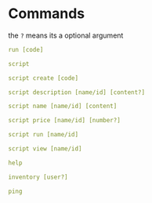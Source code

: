 # Commands

the `?` means its a optional argument

```yaml
run [code]

script

script create [code]

script description [name/id] [content?]

script name [name/id] [content]

script price [name/id] [number?]

script run [name/id]

script view [name/id]

help

inventory [user?]

ping
```
